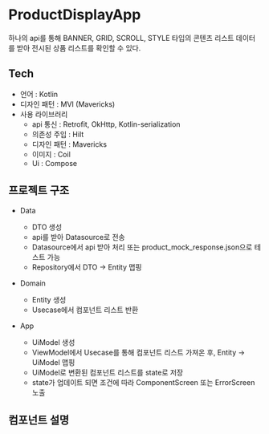 # ProductDisplayApp
  하나의 api를 통해 BANNER, GRID, SCROLL, STYLE 타입의 콘텐츠 리스트 데이터를 받아 전시된 상품 리스트를 확인할 수 있다.

## Tech
* 언어 : Kotlin
* 디자인 패턴 : MVI (Mavericks)
* 사용 라이브러리
  * api 통신 : Retrofit, OkHttp, Kotlin-serialization
  * 의존성 주입 : Hilt
  * 디자인 패턴 : Mavericks
  * 이미지 : Coil
  * Ui : Compose


## 프로젝트 구조
* Data
  * DTO 생성
  * api를 받아 Datasource로 전송
  * Datasource에서 api 받아 처리 또는 product_mock_response.json으로 테스트 가능
  * Repository에서 DTO -> Entity 맵핑
 
* Domain
  * Entity 생성
  * Usecase에서 컴포넌트 리스트 반환
 
* App
  * UiModel 생성
  * ViewModel에서 Usecase를 통해 컴포넌트 리스트 가져온 후, Entity -> UiModel 맵핑
  * UiModel로 변환된 컴포넌트 리스트를 state로 저장
  * state가 업데이트 되면 조건에 따라 ComponentScreen 또는 ErrorScreen 노출
 

## 컴포넌트 설명
